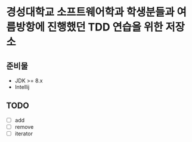 # 경성대학교 소프트웨어학과 학생분들과 여름방항에 진행했던 TDD 연습을 위한 저장소

## 준비물

* JDK >= 8.x
* Intellij

## TODO

- [ ] add
- [ ] remove
- [ ] iterator
